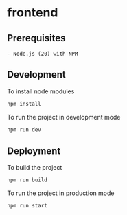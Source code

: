 # frontend

## Prerequisites

    - Node.js (20) with NPM


## Development

To install node modules

```sh
npm install
```

To run the project in development mode

```sh
npm run dev
```

## Deployment

To build the project

```sh
npm run build
```

To run the project in production mode

```sh
npm run start
```
